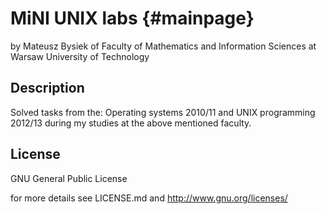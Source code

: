 MiNI UNIX labs {#mainpage}
==============

by Mateusz Bysiek
of Faculty of Mathematics and Information Sciences
at Warsaw University of Technology

## Description

Solved tasks from the: Operating systems 2010/11 and UNIX programming 2012/13
during my studies at the above mentioned faculty.

## License

GNU General Public License

for more details see LICENSE.md and http://www.gnu.org/licenses/

